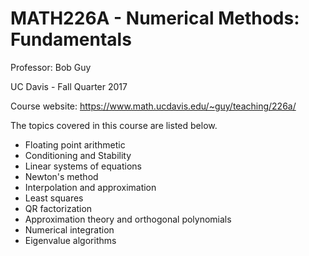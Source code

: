 # MATH226A - Numerical Methods: Fundamentals

Professor: Bob Guy

UC Davis - Fall Quarter 2017

Course website: https://www.math.ucdavis.edu/~guy/teaching/226a/

 The topics covered in this course are listed below. 

- Floating point arithmetic
- Conditioning and Stability
- Linear systems of equations
- Newton's method
- Interpolation and approximation
- Least squares
- QR factorization
- Approximation theory and orthogonal polynomials
- Numerical integration
- Eigenvalue algorithms